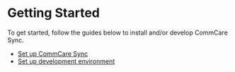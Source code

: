 Getting Started
===============
To get started, follow the guides below to install and/or develop CommCare Sync.

* [Set up CommCare Sync](install-commcare-sync.md)
* [Set up development environment](development.md)

